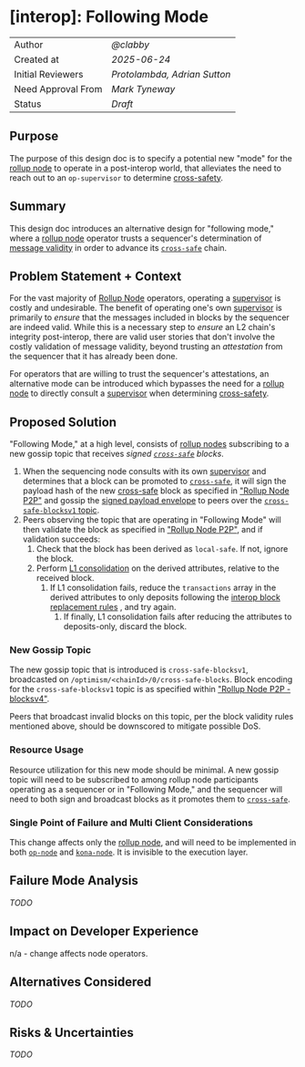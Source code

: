 # [interop]: Following Mode

|                    |                                                    |
| ------------------ | -------------------------------------------------- |
| Author             | _@clabby_                                          |
| Created at         | _2025-06-24_                                       |
| Initial Reviewers  | _Protolambda, Adrian Sutton_                       |
| Need Approval From | _Mark Tyneway_                                     |
| Status             | _Draft_                                            |

## Purpose

The purpose of this design doc is to specify a potential new "mode" for the [rollup node][rollup-node] to operate in a
post-interop world, that alleviates the need to reach out to an `op-supervisor` to determine [cross-safety][cross-safe].

## Summary

This design doc introduces an alternative design for "following mode," where a [rollup node][rollup-node] operator
trusts a sequencer's determination of
[message validity](https://specs.optimism.io/interop/messaging.html#invalid-messages) in order to advance its
[`cross-safe`][cross-safe] chain.

## Problem Statement + Context

For the vast majority of [Rollup Node][rollup-node] operators, operating a [supervisor][supervisor] is costly and
undesirable. The benefit of operating one's own [supervisor][supervisor] is primarily to _ensure_ that the messages
included in blocks by the sequencer are indeed valid. While this is a necessary step to _ensure_ an L2 chain's integrity
post-interop, there are valid user stories that don't involve the costly validation of message validity, beyond trusting
an _attestation_ from the sequencer that it has already been done.

For operators that are willing to trust the sequencer's attestations, an alternative mode can be introduced which
bypasses the need for a [rollup node][rollup-node] to directly consult a [supervisor][supervisor] when determining
[cross-safety][cross-safe].

## Proposed Solution

"Following Mode," at a high level, consists of [rollup nodes][rollup-node] subscribing to a new gossip topic that
receives _signed [`cross-safe`][cross-safe] blocks_.

1. When the sequencing node consults with its own [supervisor][supervisor] and determines that a block can be promoted
to [`cross-safe`][cross-safe], it will sign the payload hash of the new [cross-safe][cross-safe] block as specified in
["Rollup Node P2P"](https://specs.optimism.io/protocol/rollup-node-p2p.html#block-signatures) and gossip the
[signed payload envelope](https://specs.optimism.io/protocol/rollup-node-p2p.html#block-encoding) to peers
over the [`cross-safe-blocksv1` topic](#new-gossip-topic).
1. Peers observing the topic that are operating in "Following Mode" will then validate the block as specified in
["Rollup Node P2P"](https://specs.optimism.io/protocol/rollup-node-p2p.html#block-validation), and if validation succeeds:
    1. Check that the block has been derived as `local-safe`. If not, ignore the block.
    1. Perform [L1 consolidation](https://specs.optimism.io/protocol/derivation.html#l1-consolidation-payload-attributes-matching)
    on the derived attributes, relative to the received block.
        1. If L1 consolidation fails, reduce the `transactions` array in the derived attributes to only deposits
        following the [interop block replacement rules](https://specs.optimism.io/interop/derivation.html#replacing-invalid-blocks)
        , and try again.
            1. If finally, L1 consolidation fails after reducing the attributes to deposits-only, discard the block.

### New Gossip Topic

The new gossip topic that is introduced is `cross-safe-blocksv1`, broadcasted on
`/optimism/<chainId>/0/cross-safe-blocks`. Block encoding for the `cross-safe-blocksv1` topic is as specified within
["Rollup Node P2P - blocksv4"](https://specs.optimism.io/protocol/rollup-node-p2p.html#block-encoding).

Peers that broadcast invalid blocks on this topic, per the block validity rules mentioned above, should be downscored
to mitigate possible DoS.

### Resource Usage

Resource utilization for this new mode should be minimal. A new gossip topic will need to be subscribed to among
rollup node participants operating as a sequencer or in "Following Mode," and the sequencer will need to both sign
and broadcast blocks as it promotes them to [`cross-safe`][cross-safe].

### Single Point of Failure and Multi Client Considerations

This change affects only the [rollup node][rollup-node], and will need to be implemented in both
[`op-node`](https://github.com/ethereum-optimism/optimism/tree/develop/op-node) and
[`kona-node`](https://github.com/op-rs/kona). It is invisible to the execution layer.

## Failure Mode Analysis

_TODO_

## Impact on Developer Experience

n/a - change affects node operators.

## Alternatives Considered

_TODO_

## Risks & Uncertainties

_TODO_

[cross-safe]: https://specs.optimism.io/interop/verifier.html#safe-inputs
[supervisor]: https://specs.optimism.io/interop/supervisor.html#supervisor
[rollup-node]: https://specs.optimism.io/protocol/rollup-node.html
